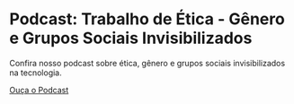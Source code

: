 # Podcast: Trabalho de Ética - Gênero e Grupos Sociais Invisibilizados

Confira nosso podcast sobre ética, gênero e grupos sociais invisibilizados na tecnologia.

[Ouça o Podcast](https://anchor.fm/angelica-leal55/episodes/Trabalho-de-tica---Gnero-e-grupos-sociais-invisibilizado-na-tecnologia-e1qmo4o)
